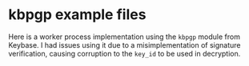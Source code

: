 # kbpgp example files

Here is a worker process implementation using the `kbpgp` module from Keybase.
I had issues using it due to a misimplementation of signature verification, causing
corruption to the `key_id` to be used in decryption.
